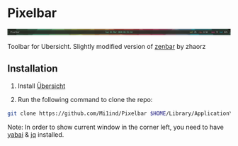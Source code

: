 # Pixelbar

![Screenshot](img.png)

 Toolbar for Ubersicht. Slightly modified version of [zenbar](https://github.com/zhaorz/zenbar/blob/master/README.md) by zhaorz

## Installation

1. Install [Übersicht](http://tracesof.net/uebersicht/)

2. Run the following command to clone the repo:
```bash
git clone https://github.com/Mi1ind/Pixelbar $HOME/Library/Application\ Support/Übersicht/widgets/Pixelbar
```

Note: In order to show current window in the corner left, you need to have [yabai](https://github.com/koekeishiya/yabai) & [jq](https://github.com/stedolan/jq) installed.

